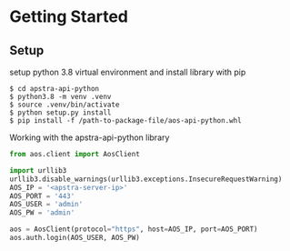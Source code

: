 # Getting Started

## Setup
setup python 3.8 virtual environment and install library with pip
```shell
$ cd apstra-api-python
$ python3.8 -m venv .venv
$ source .venv/bin/activate
$ python setup.py install
$ pip install -f /path-to-package-file/aos-api-python.whl
```

Working with the apstra-api-python library
```python
from aos.client import AosClient

import urllib3
urllib3.disable_warnings(urllib3.exceptions.InsecureRequestWarning)
AOS_IP = '<apstra-server-ip>'
AOS_PORT = '443'
AOS_USER = 'admin'
AOS_PW = 'admin'

aos = AosClient(protocol="https", host=AOS_IP, port=AOS_PORT)
aos.auth.login(AOS_USER, AOS_PW)
```
